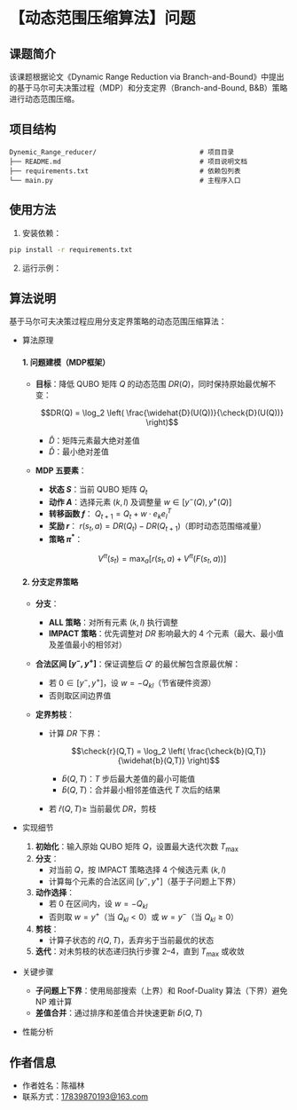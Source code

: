 # 【动态范围压缩算法】问题

## 课题简介
该课题根据论文《Dynamic Range Reduction via Branch-and-Bound》中提出的基于马尔可夫决策过程（MDP）和分支定界（Branch-and-Bound, B&B）策略进行动态范围压缩。

## 项目结构
```
Dynemic_Range_reducer/                          # 项目目录
├── README.md                                   # 项目说明文档
├── requirements.txt                            # 依赖包列表
└── main.py                                     # 主程序入口
```

## 使用方法

1. 安装依赖：

```bash
pip install -r requirements.txt
```

2. 运行示例：

## 算法说明

基于马尔可夫决策过程应用分支定界策略的动态范围压缩算法：

- 算法原理  
  #### **1. 问题建模（MDP框架）**
  - **目标**：降低 QUBO 矩阵 $Q$ 的动态范围 $DR(Q)$，同时保持原始最优解不变：

    $$DR(Q) = \log_2 \left( \frac{\widehat{D}(U(Q))}{\check{D}(U(Q))} \right)$$

    - $\widehat{D}$：矩阵元素最大绝对差值  
    - $\check{D}$：最小绝对差值  

  - **MDP 五要素**：
    - **状态 $S$**：当前 QUBO 矩阵 $Q_t$  
    - **动作 $A$**：选择元素 $(k,l)$ 及调整量 $w \in [y^-(Q), y^+(Q)]$  
    - **转移函数 $f$**： $Q_{t+1} = Q_t + w \cdot e_k e_l^T$  
    - **奖励 $r$**： $r(s_t,a) = DR(Q_t) - DR(Q_{t+1})$（即时动态范围缩减量）  
    - **策略 $\pi^*$**： 
    
    $$V^{\pi}(s_t) = \max_{a} \left[ r(s_t, a) + V^{\pi}(F(s_t, a)) \right]$$

  #### **2. 分支定界策略**
  - **分支**：
    - **ALL 策略**：对所有元素 $(k,l)$ 执行调整  
    - **IMPACT 策略**：优先调整对 $DR$ 影响最大的 4 个元素（最大、最小值及差值最小的相邻对）  

  - **合法区间 $[y^-, y^+]$**：保证调整后 $Q'$ 的最优解包含原最优解：
    - 若 $0 \in [y^-, y^+]$，设 $w = -Q_{kl}$（节省硬件资源）  
    - 否则取区间边界值  

  - **定界剪枝**：
    - 计算 $DR$ 下界：

      $$\check{r}(Q,T) = \log_2 \left( \frac{\check{b}(Q,T)}{\widehat{b}(Q,T)} \right)$$

      - $\check{b}(Q,T)$：$T$ 步后最大差值的最小可能值  
      - $\widehat{b}(Q,T)$：合并最小相邻差值迭代 $T$ 次后的结果  

    - 若 $\check{r}(Q,T) \geq$ 当前最优 $DR$，剪枝  

- 实现细节  
  1. **初始化**：输入原始 QUBO 矩阵 $Q$，设置最大迭代次数 $T_{\text{max}}$  
  2. **分支**：  
     - 对当前 $Q$，按 IMPACT 策略选择 4 个候选元素 $(k,l)$  
     - 计算每个元素的合法区间 $[y^-, y^+]$（基于子问题上下界）  
  3. **动作选择**：  
     - 若 $0$ 在区间内，设 $w = -Q_{kl}$  
     - 否则取 $w = y^+$（当 $Q_{kl} < 0$）或 $w = y^-$（当 $Q_{kl} \geq 0$）  
  4. **剪枝**：  
     - 计算子状态的 $\check{r}(Q,T)$，丢弃劣于当前最优的状态  
  5. **迭代**：对未剪枝的状态递归执行步骤 2–4，直到 $T_{\text{max}}$ 或收敛  

- 关键步骤  
  - **子问题上下界**：使用局部搜索（上界）和 Roof-Duality 算法（下界）避免 NP 难计算  
  - **差值合并**：通过排序和差值合并快速更新 $\widehat{b}(Q,T)$  

- 性能分析

## 作者信息
- 作者姓名：陈福林
- 联系方式：17839870193@163.com